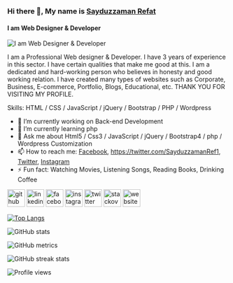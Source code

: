 ### Hi there 👋, My name is [Sayduzzaman Refat](https://www.facebook.com/sayduzzaman.refat/)
#### I am Web Designer & Developer
![I am Web Designer & Developer](https://1.bp.blogspot.com/-xFkvZUO2kno/X_SYx8KNiII/AAAAAAAAAOg/Af8V68lGV5wfrX921OjD8TKzffNBq2magCLcBGAsYHQ/s700/Untitled%2Bdesign.png)

I am a Professional Web designer & Developer. I have 3 years of experience in this sector. I have certain qualities that make me good at this. I am a dedicated and hard-working person who believes in honesty and good working relation. I have created many types of websites such as Corporate, Business, E-commerce, Portfolio, Blogs, Educational, etc.  THANK YOU FOR VISITING MY PROFILE.

Skills: HTML / CSS / JavaScript / jQuery / Bootstrap / PHP / Wordpress

- 🔭 I’m currently working on Back-end Development 
- 🌱 I’m currently learning php 
- 💬 Ask me about Html5 / Css3 / JavaScript / jQuery / Bootstrap4 / php / Wordpress Customization 
- 📫 How to reach me: [Facebook](https://www.facebook.com/sayduzzaman.refat/), https://twitter.com/SayduzzamanRef1, [Twitter](https://www.linkedin.com/in/sayduzzaman-refat-82346b1b1/), [Instagram](https://www.instagram.com/sayduzzaman_refat/) 
- ⚡ Fun fact: Watching Movies, Listening Songs, Reading Books, Drinking Coffee


[<img src='https://cdn.jsdelivr.net/npm/simple-icons@3.0.1/icons/github.svg' alt='github' height='40'>](https://github.com/SayduzzamanRefat)  [<img src='https://cdn.jsdelivr.net/npm/simple-icons@3.0.1/icons/linkedin.svg' alt='linkedin' height='40'>](https://www.linkedin.com/in/sayduzzaman-refat-82346b1b1/)  [<img src='https://cdn.jsdelivr.net/npm/simple-icons@3.0.1/icons/facebook.svg' alt='facebook' height='40'>](https://www.facebook.com/sayduzzaman.refat)  [<img src='https://cdn.jsdelivr.net/npm/simple-icons@3.0.1/icons/instagram.svg' alt='instagram' height='40'>](https://www.instagram.com/sayduzzaman_refat/)  [<img src='https://cdn.jsdelivr.net/npm/simple-icons@3.0.1/icons/twitter.svg' alt='twitter' height='40'>](https://twitter.com/SayduzzamanRef1)  [<img src='https://cdn.jsdelivr.net/npm/simple-icons@3.0.1/icons/stackoverflow.svg' alt='stackoverflow' height='40'>](https://stackoverflow.com/users/14945960/sayduzzaman-refat)  [<img src='https://cdn.jsdelivr.net/npm/simple-icons@3.0.1/icons/icloud.svg' alt='website' height='40'>](https://devrefat.com)  

[![Top Langs](https://github-readme-stats.vercel.app/api/top-langs/?username=SayduzzamanRefat)](https://github.com/anuraghazra/github-readme-stats)

![GitHub stats](https://github-readme-stats.vercel.app/api?username=SayduzzamanRefat&show_icons=true)  

![GitHub metrics](https://metrics.lecoq.io/SayduzzamanRefat)  

![GitHub streak stats](https://github-readme-streak-stats.herokuapp.com/?user=SayduzzamanRefat)  

![Profile views](https://gpvc.arturio.dev/SayduzzamanRefat)  

